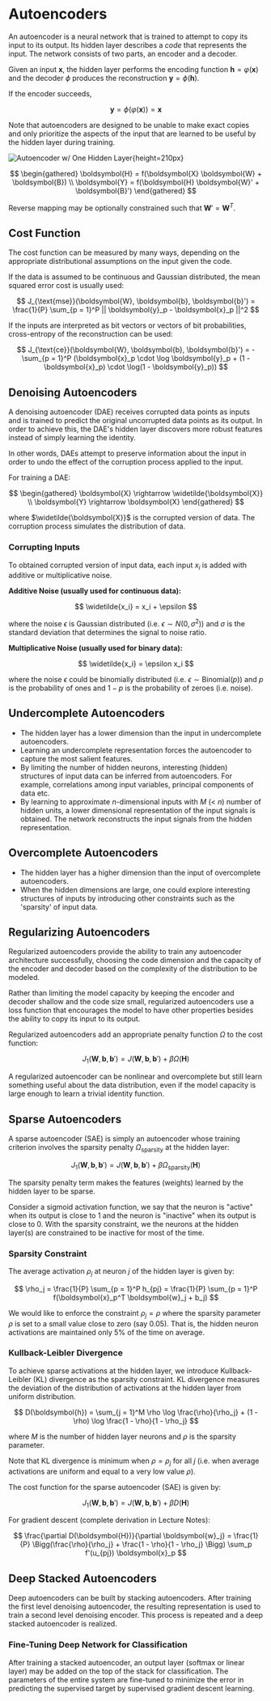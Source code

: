 # Autoencoders

An autoencoder is a neural network that is trained to attempt to copy its input to its output. Its hidden layer describes a *code* that represents the input. The network consists of two parts, an encoder and a decoder.

Given an input $\boldsymbol{x}$, the hidden layer performs the encoding function $\boldsymbol{h} = \varphi(\boldsymbol{x})$ and the decoder $\phi$ produces the reconstruction $\boldsymbol{y} = \phi(\boldsymbol{h})$.

If the encoder succeeds,

$$
\boldsymbol{y} = \phi(\varphi(\boldsymbol{x})) = \boldsymbol{x}
$$

Note that autoencoders are designed to be unable to make exact copies and only prioritize the aspects of the input that are learned to be useful by the hidden layer during training.

![Autoencoder w/ One Hidden Layer](img/Autoencoder.png){height=210px}

$$
\begin{gathered}
\boldsymbol{H} = f(\boldsymbol{X} \boldsymbol{W} + \boldsymbol{B}) \\
\boldsymbol{Y} = f(\boldsymbol{H} \boldsymbol{W}' + \boldsymbol{B}')
\end{gathered}
$$

Reverse mapping may be optionally constrained such that $\boldsymbol{W}' = \boldsymbol{W}^T$.

## Cost Function

The cost function can be measured by many ways, depending on the appropriate distributional assumptions on the input given the code.

If the data is assumed to be continuous and Gaussian distributed, the mean squared error cost is usually used:

$$
J_{\text{mse}}(\boldsymbol{W}, \boldsymbol{b}, \boldsymbol{b}') = \frac{1}{P} \sum_{p = 1}^P || \boldsymbol{y}_p - \boldsymbol{x}_p ||^2
$$

If the inputs are interpreted as bit vectors or vectors of bit probabilities, cross-entropy of the reconstruction can be used:

$$
J_{\text{ce}}(\boldsymbol{W}, \boldsymbol{b}, \boldsymbol{b}') = - \sum_{p = 1}^P (\boldsymbol{x}_p \cdot \log \boldsymbol{y}_p + (1 - \boldsymbol{x}_p) \cdot \log(1 - \boldsymbol{y}_p))
$$

## Denoising Autoencoders

A denoising autoencoder (DAE) receives corrupted data points as inputs and is trained to predict the original uncorrupted data points as its output. In order to achieve this, the DAE's hidden layer discovers more robust features instead of simply learning the identity.

In other words, DAEs attempt to preserve information about the input in order to undo the effect of the corruption process applied to the input.

For training a DAE:

$$
\begin{gathered}
\boldsymbol{X} \rightarrow \widetilde{\boldsymbol{X}} \\
\boldsymbol{Y} \rightarrow \boldsymbol{X}
\end{gathered}
$$

where $\widetilde{\boldsymbol{X}}$ is the corrupted version of data. The corruption process simulates the distribution of data.

### Corrupting Inputs

To obtained corrupted version of input data, each input $x_i$ is added with additive or multiplicative noise.

**Additive Noise (usually used for continuous data):**

$$
\widetilde{x_i} = x_i + \epsilon
$$

where the noise $\epsilon$ is Gaussian distributed (i.e. $\epsilon \sim N(0, \sigma^2)$) and $\sigma$ is the standard deviation that determines the signal to noise ratio.

**Multiplicative Noise (usually used for binary data):**

$$
\widetilde{x_i} = \epsilon x_i
$$

where the noise $\epsilon$ could be binomially distributed (i.e. $\epsilon \sim \text{Binomial}(p)$) and $p$ is the probability of ones and $1 - p$ is the probability of zeroes (i.e. noise).

## Undercomplete Autoencoders

- The hidden layer has a lower dimension than the input in undercomplete autoencoders.
- Learning an undercomplete representation forces the autoencoder to capture the most salient features.
- By limiting the number of hidden neurons, interesting (hidden) structures of input data can be inferred from autoencoders. For example, correlations among input variables, principal components of data etc.
- By learning to approximate $n$-dimensional inputs with $M$ (< $n$) number of hidden units, a lower dimensional representation of the input signals is obtained. The network reconstructs the input signals from the hidden representation.

## Overcomplete Autoencoders

- The hidden layer has a higher dimension than the input of overcomplete autoencoders.
- When the hidden dimensions are large, one could explore interesting structures of inputs by introducing other constraints such as the 'sparsity' of input data.

## Regularizing Autoencoders

Regularized autoencoders provide the ability to train any autoencoder architecture successfully, choosing the code dimension and the capacity of the encoder and decoder based on the complexity of the distribution to be modeled.

Rather than limiting the model capacity by keeping the encoder and decoder shallow and the code size small, regularized autoencoders use a loss function that encourages the model to have other properties besides the ability to copy its input to its output.

Regularized autoencoders add an appropriate penalty function $\Omega$ to the cost function:

$$
J_1(\boldsymbol{W}, \boldsymbol{b}, \boldsymbol{b}') = J(\boldsymbol{W}, \boldsymbol{b}, \boldsymbol{b}') + \beta \Omega(\boldsymbol{H})
$$

A regularized autoencoder can be nonlinear and overcomplete but still learn something useful about the data distribution, even if the model capacity is large enough to learn a trivial identity function.

## Sparse Autoencoders

A sparse autoencoder (SAE) is simply an autoencoder whose training criterion involves the sparsity penalty $\Omega_{\text{sparsity}}$ at the hidden layer:

$$
J_1(\boldsymbol{W}, \boldsymbol{b}, \boldsymbol{b}') = J(\boldsymbol{W}, \boldsymbol{b}, \boldsymbol{b}') + \beta \Omega_{\text{sparsity}}(\boldsymbol{H})
$$

The sparsity penalty term makes the features (weights) learned by the hidden layer to be sparse.

Consider a sigmoid activation function, we say that the neuron is "active" when its output is close to 1 and the neuron is "inactive" when its output is close to 0. With the sparsity constraint, we the neurons at the hidden layer(s) are constrained to be inactive for most of the time.

### Sparsity Constraint

The average activation $\rho_j$ at neuron $j$ of the hidden layer is given by:

$$
\rho_j = \frac{1}{P} \sum_{p = 1}^P h_{pj} = \frac{1}{P} \sum_{p = 1}^P f(\boldsymbol{x}_p^T \boldsymbol{w}_j + b_j)
$$

We would like to enforce the constraint $\rho_j = \rho$ where the sparsity parameter $\rho$ is set to a small value close to zero (say 0.05). That is, the hidden neuron activations are maintained only 5% of the time on average.

### Kullback-Leibler Divergence

To achieve sparse activations at the hidden layer, we introduce Kullback-Leibler (KL) divergence as the sparsity constraint. KL divergence measures the deviation of the distribution of activations at the hidden layer from uniform distribution.

$$
D(\boldsymbol{h}) = \sum_{j = 1}^M \rho \log \frac{\rho}{\rho_j} + (1 - \rho) \log \frac{1 - \rho}{1 - \rho_j}
$$

where $M$ is the number of hidden layer neurons and $\rho$ is the sparsity parameter.

Note that KL divergence is minimum when $\rho = \rho_j$ for all $j$ (i.e. when average activations are uniform and equal to a very low value $\rho$).

The cost function for the sparse autoencoder (SAE) is given by:

$$
J_1(\boldsymbol{W}, \boldsymbol{b}, \boldsymbol{b}') = J(\boldsymbol{W}, \boldsymbol{b}, \boldsymbol{b}') + \beta D(\boldsymbol{H})
$$

For gradient descent (complete derivation in Lecture Notes):

$$
\frac{\partial D(\boldsymbol{H})}{\partial \boldsymbol{w}_j} = \frac{1}{P} \Bigg(\frac{\rho}{\rho_j} + \frac{1 - \rho}{1 - \rho_j} \Bigg) \sum_p f'(u_{pj}) \boldsymbol{x}_p
$$

## Deep Stacked Autoencoders

Deep autoencoders can be built by stacking autoencoders. After training the first level denoising autoencoder, the resulting representation is used to train a second level denoising encoder. This process is repeated and a deep stacked autoencoder is realized.

### Fine-Tuning Deep Network for Classification

After training a stacked autoencoder, an output layer (softmax or linear layer) may be added on the top of the stack for classification. The parameters of the entire system are fine-tuned to minimize the error in predicting the supervised target by supervised gradient descent learning.

